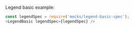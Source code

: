 Legend basic example:

```js
const legendSpec = require('mocks/legend-basic-spec');
<LegendBasic legendSpec={legendSpec} />
```
